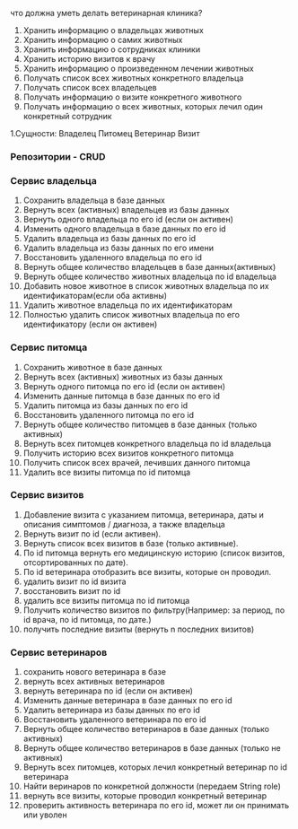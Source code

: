 что должна уметь делать ветеринарная клиника?
1. Хранить информацию о владельцах животных
2. Хранить информацию о самих животных
3. Хранить информацию о сотрудниках клиники
4. Хранить историю визитов к врачу
5. Хранить информацию о произведенном лечении животных
6. Получать список всех животных конкретного владельца
7. Получать список всех владельцев
7. Получать информацию о визите конкретного животного
8. Получать информацию о всех животных, которых лечил один конкретный сотрудник

1.Сущности: 
Владелец
Питомец
Ветеринар
Визит

### Репозитории - CRUD

### Сервис владельца

1. Сохранить владельца в базе данных
2. Вернуть всех (активных) владельцев из базы данных
3. Вернуть одного владельца по его id (если он активен)
4. Изменить одного владельца в базе данных по его id
5. Удалить владельца из базы данных по его id
6. Удалить владельца из базы данных по его имени
7. Восстановить удаленного владельца по его id
8. Вернуть общее количество владельцев в базе данных(активных)
9. Вернуть общее количество животных владельца по id владельца
10. Добавить новое животное в список животных владельца по их идентификаторам(если оба активны)
11. Удалить животное владельца по их идентификаторам
12. Полностью удалить список животных владельца по его идентификатору (если он активен)

### Сервис питомца

1. Сохранить животное в базе данных
2. Вернуть всех (активных) животных из базы данных
3. Вернуть одного питомца по его id (если он активен)
4. Изменить данные питомца в базе данных по его id
5. Удалить питомца из базы данных по его id
6. Восстановить удаленного питомца по его id
7. Вернуть общее количество питомцев в базе данных (только активных)
8. Вернуть всех питомцев конкретного владельца по id владельца
9. Получить историю всех визитов конкретного питомца
10. Получить список всех врачей, лечивших данного питомца
11. Удалить все визиты питомца по id питомца

### Сервис визитов

1. Добавление визита с указанием питомца, ветеринара, даты и описания симптомов / диагноза, а также владельца
2. Вернуть визит по id (если активен).
3. Вернуть список всех визитов в базе (только активные).
4. По id питомца вернуть его медицинскую историю (список визитов, отсортированных по дате).
5. По id ветеринара отобразить все визиты, которые он проводил.
6. удалить визит по id визита
7. восстановить визит по id
8. удалить все визиты питомца по id питомца
9. Получить количество визитов по фильтру(Например: за период, по id врача, по id питомца, по дате.)
10. получить последние визиты (вернуть n последних визитов)


### Сервис ветеринаров

1. сохранить нового ветеринара в базе
2. вернуть всех активных ветеринаров
3. вернуть ветеринара по id (если он активен)
4. Изменить данные ветеринара в базе данных по его id
5. Удалить ветеринара из базы данных по его id
6. Восстановить удаленного ветеринара по его id
7. Вернуть общее количество ветеринаров в базе данных (только активных)
8. Вернуть общее количество ветеринаров в базе данных (только не активных)
9. Вернуть всех питомцев, которых лечил конкретный ветеринар по id ветеринара
10. Найти веринаров по конкретной должности (передаем String role)
11. вернуть все визиты, которые проводил конкретный ветеринар
12. проверить активность ветеринара по его id, может ли он принимать или уволен